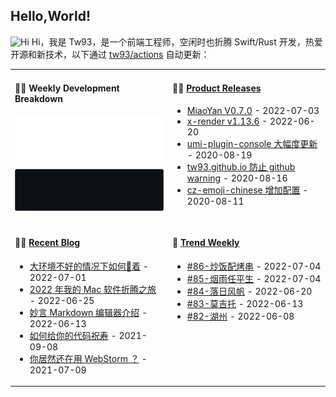 ## Hello,World!

<img src='https://qpluspicture.oss-cn-beijing.aliyuncs.com/6LjjQA/Hi.gif' alt='Hi' width="24"/> Hi，我是 Tw93，是一个前端工程师，空闲时也折腾 Swift/Rust 开发，热爱开源和新技术，以下通过 <a href="https://github.com/tw93/tw93/actions" target="_blank">tw93/actions</a> 自动更新：

<table width="960px">
<tr>
<td valign="top" width="50%">

#### 🏊‍♂️ Weekly Development Breakdown

![light](https://raw.githubusercontent.com/tw93/tw93/master/images/wakatime_weekly_language_stats.svg#gh-light-mode-only)

![dark](https://raw.githubusercontent.com/tw93/tw93/master/images/wakatime_weekly_language_stats_black.svg#gh-dark-mode-only)

</td>
<td valign="top" width="50%">

#### 🏋️‍♀️ <a href="https://github.com/tw93/tw93/blob/main/releases.md" target="_blank">Product Releases</a>

<!-- recent_releases starts -->
* <a href='https://github.com/tw93/MiaoYan/releases/tag/V0.7.0' target='_blank'>MiaoYan V0.7.0</a> - 2022-07-03
* <a href='https://github.com/alibaba/x-render/releases/tag/v1.13.6' target='_blank'>x-render v1.13.6</a> - 2022-06-20
* <a href='https://github.com/tw93/umi-plugin-console/releases/tag/v0.2.2' target='_blank'>umi-plugin-console 大幅度更新</a> - 2020-08-19
* <a href='https://github.com/tw93/tw93.github.io/releases/tag/v0.2.0' target='_blank'>tw93.github.io 防止 github warning</a> - 2020-08-16
* <a href='https://github.com/tw93/cz-emoji-chinese/releases/tag/v0.3.1' target='_blank'>cz-emoji-chinese 增加配置</a> - 2020-08-11
<!-- recent_releases ends -->

</td>
</tr>
<tr>
<td valign="top" width="50%">

#### 🤾‍♂️ <a href="https://tw93.fun" target="_blank">Recent Blog</a>

<!-- blog starts -->
* <a href='https://tw93.fun/2022-07-01/gou.html' target='_blank'>大环境不好的情况下如何🐶着</a> - 2022-07-01
* <a href='https://tw93.fun/2022-06-25/mac.html' target='_blank'>2022 年我的 Mac 软件折腾之旅</a> - 2022-06-25
* <a href='https://tw93.fun/2022-06-13/a-good-markdown-copy.html' target='_blank'>妙言 Markdown 编辑器介绍</a> - 2022-06-13
* <a href='https://tw93.fun/2021-09-08/code.html' target='_blank'>如何给你的代码祝寿</a> - 2021-09-08
* <a href='https://tw93.fun/2021-07-09/webstorm.html' target='_blank'>你居然还在用 WebStorm ？</a> - 2021-07-09
<!-- blog ends -->

</td>
<td valign="top" width="50%">

#### 🎉 <a href="https://github.com/tw93/weekly" target="_blank">Trend Weekly</a>

<!-- weekly starts -->

* [#86-炒饭配烤串](https://github.com/tw93/weekly/tree/main/md/%2386-%E7%82%92%E9%A5%AD%E9%85%8D%E7%83%A4%E4%B8%B2.md) - 2022-07-04
* [#85-烟雨任平生](https://github.com/tw93/weekly/tree/main/md/%2385-%E7%83%9F%E9%9B%A8%E4%BB%BB%E5%B9%B3%E7%94%9F.md) - 2022-07-04
* [#84-落日风帆](https://github.com/tw93/weekly/tree/main/md/%2384-%E8%90%BD%E6%97%A5%E9%A3%8E%E5%B8%86.md) - 2022-06-20
* [#83-莫吉托](https://github.com/tw93/weekly/tree/main/md/%2383-%E8%8E%AB%E5%90%89%E6%89%98.md) - 2022-06-13
* [#82-湖州](https://github.com/tw93/weekly/tree/main/md/%2382-%E6%B9%96%E5%B7%9E.md) - 2022-06-08

<!-- weekly ends -->

</td>
</tr>

</table>
